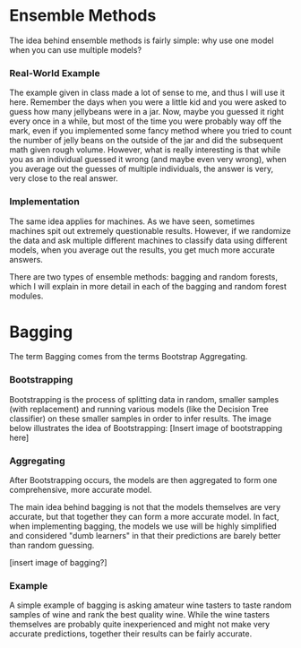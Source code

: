 # Ensemble Methods
The idea behind ensemble methods is fairly simple: why use one model when you can use multiple models?

### Real-World Example
The example given in class made a lot of sense to me, and thus I will use it here. Remember the days when you were a little kid and you were asked to guess how many jellybeans were in a jar. Now, maybe you guessed it right every once in a while, but most of the time you were probably way off the mark, even if you implemented some fancy method where you tried to count the number of jelly beans on the outside of the jar and did the subsequent math given rough volume. However, what is really interesting is that while you as an individual guessed it wrong (and maybe even very wrong), when you average out the guesses of multiple individuals, the answer is very, very close to the real answer.

### Implementation
The same idea applies for machines. As we have seen, sometimes machines spit out extremely questionable results. However, if we randomize the data and ask multiple different machines to classify data using different models, when you average out the results, you get much more accurate answers. 

There are two types of ensemble methods: bagging and random forests, which I will explain in more detail in each of the bagging and random forest modules.

# Bagging
The term Bagging comes from the terms Bootstrap Aggregating.

### Bootstrapping
Bootstrapping is the process of splitting data in random, smaller samples (with replacement) and running various models (like the Decision Tree classifier) on these smaller samples in order to infer results. The image below illustrates the idea of Bootstrapping:
[Insert image of bootstrapping here]

### Aggregating
After Bootstrapping occurs, the models are then aggregated to form one comprehensive, more accurate model.

The main idea behind bagging is not that the models themselves are very accurate, but that together they can form a more accurate model. In fact, when implementing bagging, the models we use will be highly simplified and considered "dumb learners" in that their predictions are barely better than random guessing.

[insert image of bagging?]

### Example
A simple example of bagging is asking amateur wine tasters to taste random samples of wine and rank the best quality wine. While the wine tasters themselves are probably quite inexperienced and might not make very accurate predictions, together their results can be fairly accurate.
